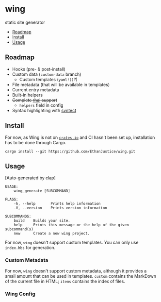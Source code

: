 # wing

static site generator

+ [Roadmap](#roadmap)
+ [Install](#install)
+ [Usage](#usage)

## Roadmap

+ Hooks (pre- & post-install)
+ Custom data (`custom-data` branch)
  + Custom templates (`yaml!()`?)
+ File metadata (that will be available in templates)
+ Current entry metadata
+ Built-in helpers
+ ~~Complete [rhai](https://lib.rs/crates/rhai) support~~
  + `helpers` field in config
+ Syntax highlighting with [syntect](https://lib.rs/crates/syntect)

## Install

For now, as Wing is not on [`crates.io`](https://crates.io/) and CI hasn't been set up, installation has to be done through Cargo.

`cargo install --git https://github.com/EthanJustice/wing.git`

## Usage

[Auto-generated by clap]

```text
USAGE:
    wing_generate [SUBCOMMAND]

FLAGS:
    -h, --help       Prints help information
    -V, --version    Prints version information

SUBCOMMANDS:
    build    Builds your site.
    help     Prints this message or the help of the given subcommand(s)
    new      Create a new wing project.
```

For now, `wing` doesn't support custom templates.  You can only use `index.hbs` for generation.

### Custom Metadata

For now, `wing` doesn't support custom metadata, although it provides a small amount that can be used in templates.  `custom` contains the MarkDown of the current file in HTML; `items` contains the index of files.

### Wing Config
